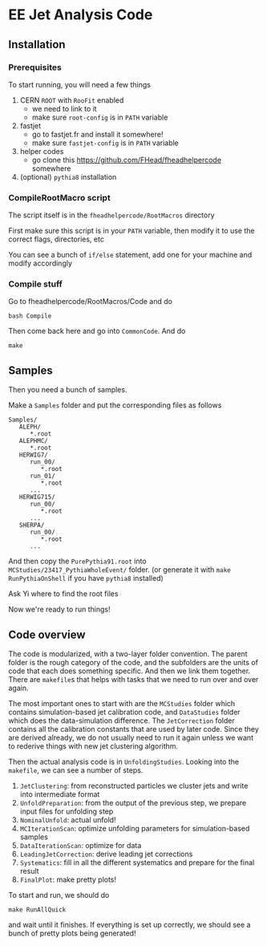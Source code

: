 
# EE Jet Analysis Code

## Installation

### Prerequisites

To start running, you will need a few things

1. CERN `ROOT` with `RooFit` enabled
   - we need to link to it
   - make sure `root-config` is in `PATH` variable
1. fastjet
   - go to fastjet.fr and install it somewhere!
   - make sure `fastjet-config` is in `PATH` variable
1. helper codes
   - go clone this https://github.com/FHead/fheadhelpercode somewhere
1. (optional) `pythia8` installation


### CompileRootMacro script

The script itself is in the `fheadhelpercode/RootMacros` directory

First make sure this script is in your `PATH` variable, then modify it to use the correct flags, directories, etc

You can see a bunch of `if/else` statement, add one for your machine and modify accordingly


### Compile stuff

Go to fheadhelpercode/RootMacros/Code and do 

```shell
bash Compile
```

Then come back here and go into `CommonCode`.  And do

```shell
make
```


## Samples

Then you need a bunch of samples.

Make a `Samples` folder and put the corresponding files as follows

```
Samples/
   ALEPH/
      *.root
   ALEPHMC/
      *.root
   HERWIG7/
      run_00/
         *.root
      run_01/
         *.root
      ...
   HERWIG715/
      run_00/
         *.root
      ...
   SHERPA/
      run_00/
         *.root
      ...
```

And then copy the `PurePythia91.root` into `MCStudies/23417_PythiaWholeEvent/` folder.  (or generate it with `make RunPythiaOnShell` if you have `pythia8` installed)

Ask Yi where to find the root files

Now we're ready to run things!


## Code overview

The code is modularized, with a two-layer folder convention.  The parent folder is the rough category of the code, and the subfolders are the units of code that each does something specific.  And then we link them together.  There are `makefile`s that helps with tasks that we need to run over and over again.

The most important ones to start with are the `MCStudies` folder which contains simulation-based jet calibration code, and `DataStudies` folder which does the data-simulation difference.  The `JetCorrection` folder contains all the calibration constants that are used by later code.  Since they are derived already, we do not usually need to run it again unless we want to rederive things with new jet clustering algorithm.

Then the actual analysis code is in `UnfoldingStudies`.  Looking into the `makefile`, we can see a number of steps.

1. `JetClustering`: from reconstructed particles we cluster jets and write into intermediate format
2. `UnfoldPreparation`: from the output of the previous step, we prepare input files for unfolding step
3. `NominalUnfold`: actual unfold!
4. `MCIterationScan`: optimize unfolding parameters for simulation-based samples
5. `DataIterationScan`: optimize for data
6. `LeadingJetCorrection`: derive leading jet corrections
7. `Systematics`: fill in all the different systematics and prepare for the final result
8. `FinalPlot`: make pretty plots!

To start and run, we should do

```shell
make RunAllQuick
```

and wait until it finishes.  If everything is set up correctly, we should see a bunch of pretty plots being generated!



